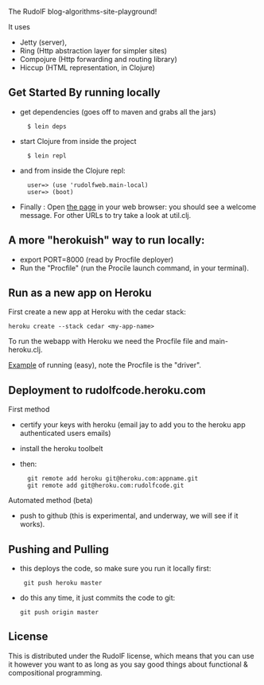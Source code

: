 The RudolF blog-algorithms-site-playground! 
     
It uses 
                              
 - Jetty (server), 
 - Ring (Http abstraction layer for simpler sites)
 - Compojure (Http forwarding and routing library) 
 - Hiccup (HTML representation, in Clojure) 

Get Started By running locally
------------------------------
* get dependencies (goes off to maven and grabs all the jars)

        $ lein deps

* start Clojure from inside the project

        $ lein repl 

* and from inside the Clojure repl:

        user=> (use 'rudolfweb.main-local) 
        user=> (boot) 

* Finally : Open [the page](http://localhost:8080) in your web browser: you should see a welcome message. For other URLs to try take a look at util.clj.

A more "herokuish" way to run locally:
--------------------------------------
* export PORT=8000 (read by Procfile deployer)
* Run the "Procfile" (run the Procile launch command, in your terminal). 

Run as a new app on Heroku
--------------------------
First create a new app at Heroku with the cedar stack: 

    heroku create --stack cedar <my-app-name>
  
To run the webapp with Heroku we need the Procfile file and main-heroku.clj.

[Example](http://blog.heroku.com/archives/2011/7/5/clojure_on_heroku/) of running (easy), note the Procfile is the "driver".


Deployment to rudolfcode.heroku.com
-----------------------------------

First method

- certify your keys with heroku (email jay to add you to the heroku app authenticated users emails)
- install the heroku toolbelt
- then:

        git remote add heroku git@heroku.com:appname.git
        git remote add git@heroku.com:rudolfcode.git


Automated method (beta)

- push to github (this is experimental, and underway, we will see if it works).

Pushing and Pulling 
-------------------
 - this deploys the code, so make sure you run it locally first:

        git push heroku master

 -  do this any time, it just commits the code to git:

        git push origin master


License
-------
This is distributed under the RudolF license, which means that you can use it however you 
want to as long as you say good things about functional & compositional programming.
